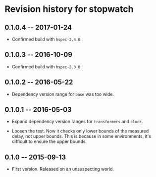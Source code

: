# Revision history for stopwatch

## 0.1.0.4 -- 2017-01-24

* Confirmed build with `hspec-2.4.0`.


## 0.1.0.3 -- 2016-10-09

* Confirmed build with `hspec-2.3.0`.


## 0.1.0.2 -- 2016-05-22

* Dependency version range for `base` was too wide.


## 0.1.0.1 -- 2016-05-03

* Expand dependency version ranges for `transformers` and `clock`.

* Loosen the test. Now it checks only lower bounds of the measured
  delay, not upper bounds. This is because in some environments, it's
  difficult to ensure the upper bounds.


## 0.1.0  -- 2015-09-13

* First version. Released on an unsuspecting world.
